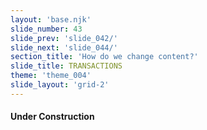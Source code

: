 ```yaml
---
layout: 'base.njk'
slide_number: 43
slide_prev: 'slide_042/'
slide_next: 'slide_044/'
section_title: 'How do we change content?'
slide_title: TRANSACTIONS
theme: 'theme_004'
slide_layout: 'grid-2'
---
```


<section class="slide__text">

#### Under Construction




</section>

<section class="slide__images">



</section>
